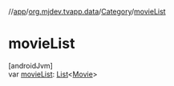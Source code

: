 //[app](../../../index.md)/[org.mjdev.tvapp.data](../index.md)/[Category](index.md)/[movieList](movie-list.md)

# movieList

[androidJvm]\
var [movieList](movie-list.md): [List](https://kotlinlang.org/api/latest/jvm/stdlib/kotlin.collections/-list/index.html)&lt;[Movie](../-movie/index.md)&gt;

